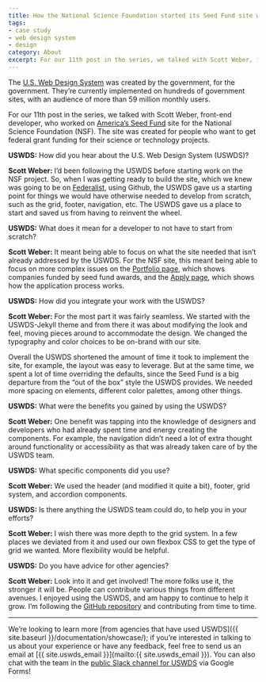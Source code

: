 ```yaml
---
title: How the National Science Foundation started its Seed Fund site with USWDS
tags:
- case study
- web design system
- design
category: About
excerpt: For our 11th post in the series, we talked with Scott Weber, front-end developer, who worked on America’s Seed Fund site for the National Science Foundation (NSF). The site was created for people who want to get federal grant funding for their science or technology projects.
---
```


The [U.S. Web Design System](https://designsystem.digital.gov/) was created by the government, for the government. They’re currently implemented on hundreds of government sites, with an audience of more than 59 million monthly users.

For our 11th post in the series, we talked with Scott Weber, front-end developer, who worked on [America’s Seed Fund](https://seedfund.nsf.gov/) site for the National Science Foundation (NSF). The site was created for people who want to get federal grant funding for their science or technology projects.

**USWDS:** How did you hear about the U.S. Web Design System (USWDS)?

**Scott Weber:** I’d been following the USWDS before starting work on the NSF project. So, when I was getting ready to build the site, which we knew was going to be on [Federalist](https://federalist.18f.gov/), using Github, the USWDS gave us a starting point for things we would have otherwise needed to develop from scratch, such as the grid, footer, navigation, etc. The USWDS gave us a place to start and saved us from having to reinvent the wheel.

**USWDS:** What does it mean for a developer to not have to start from scratch?

**Scott Weber:** It meant being able to focus on what the site needed that isn’t already addressed by the USWDS. For the NSF site, this meant being able to focus on more complex issues on the [Portfolio page](https://seedfund.nsf.gov/portfolio/), which shows companies funded by seed fund awards, and the [Apply page](https://seedfund.nsf.gov/apply/), which shows how the application process works.

**USWDS:** How did you integrate your work with the USWDS?

**Scott Weber:** For the most part it was fairly seamless. We started with the USWDS-Jekyll theme and from there it was about modifying the look and feel, moving pieces around to accommodate the design. We changed the typography and color choices to be on-brand with our site.

Overall the USWDS shortened the amount of time it took to implement the site, for example, the layout was easy to leverage. But at the same time, we spent a lot of time overriding the defaults, since the Seed Fund is a big departure from the “out of the box” style the USWDS provides. We needed more spacing on elements, different color palettes, among other things.

**USWDS:** What were the benefits you gained by using the USWDS?

**Scott Weber:** One benefit was tapping into the knowledge of designers and developers who had already spent time and energy creating the components. For example, the navigation didn’t need a lot of extra thought around functionality or accessibility as that was already taken care of by the USWDS team.

**USWDS:** What specific components did you use?

**Scott Weber:**  We used the header (and modified it quite a bit), footer, grid system, and accordion components.

**USWDS:** Is there anything the USWDS team could do, to help you in your efforts?

**Scott Weber:** I wish there was more depth to the grid system. In a few places we deviated from it and used our own flexbox CSS to get the type of grid we wanted. More flexibility would be helpful.

**USWDS:** Do you have advice for other agencies?

**Scott Weber:** Look into it and get involved! The more folks use it, the stronger it will be. People can contribute various things from different avenues. I enjoyed using the USWDS, and am happy to continue to help it grow. I’m following the [GitHub repository](https://github.com/uswds/uswds) and contributing from time to time.

---

We’re looking to learn more [from agencies that have used USWDS]({{ site.baseurl }}/documentation/showcase/); if you’re interested in talking to us about your experience or have any feedback, feel free to send us an email at [{{ site.uswds_email }}](mailto:{{ site.uswds_email }}). You can also chat with the team in the [public Slack channel for USWDS](https://chat.18f.gov/) via Google Forms!
